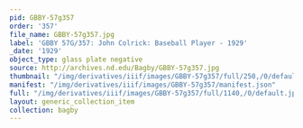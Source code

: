 ```yaml
---
pid: GBBY-57g357
order: '357'
file_name: GBBY-57g357.jpg
label: 'GBBY 57G/357: John Colrick: Baseball Player - 1929'
_date: '1929'
object_type: glass plate negative
source: http://archives.nd.edu/Bagby/GBBY-57g357.jpg
thumbnail: "/img/derivatives/iiif/images/GBBY-57g357/full/250,/0/default.jpg"
manifest: "/img/derivatives/iiif/images/GBBY-57g357/manifest.json"
full: "/img/derivatives/iiif/images/GBBY-57g357/full/1140,/0/default.jpg"
layout: generic_collection_item
collection: bagby
---
```

